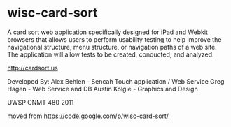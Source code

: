 wisc-card-sort
==============

A card sort web application specifically designed for iPad and Webkit browsers that allows users to perform usability testing to help improve the navigational structure, menu structure, or navigation paths of a web site. The application will allow tests to be created, conducted, and analyzed.

http://cardsort.us

Developed By:
Alex Behlen - Sencah Touch application / Web Service
Greg Hagen - Web Service and DB
Austin Kolgie - Graphics and Design

UWSP CNMT 480 2011

moved from https://code.google.com/p/wisc-card-sort/


